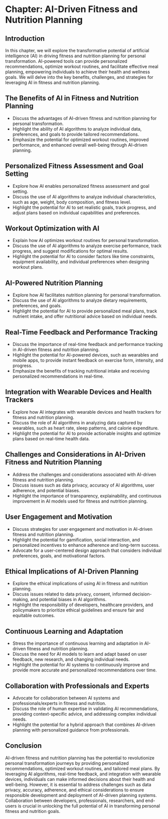 Chapter: AI-Driven Fitness and Nutrition Planning
=================================================

Introduction
------------

In this chapter, we will explore the transformative potential of artificial intelligence (AI) in driving fitness and nutrition planning for personal transformation. AI-powered tools can provide personalized recommendations, optimize workout routines, and facilitate effective meal planning, empowering individuals to achieve their health and wellness goals. We will delve into the key benefits, challenges, and strategies for leveraging AI in fitness and nutrition planning.

The Benefits of AI in Fitness and Nutrition Planning
----------------------------------------------------

* Discuss the advantages of AI-driven fitness and nutrition planning for personal transformation.
* Highlight the ability of AI algorithms to analyze individual data, preferences, and goals to provide tailored recommendations.
* Emphasize the potential for optimized workout routines, improved performance, and enhanced overall well-being through AI-driven planning.

Personalized Fitness Assessment and Goal Setting
------------------------------------------------

* Explore how AI enables personalized fitness assessment and goal setting.
* Discuss the use of AI algorithms to analyze individual characteristics, such as age, weight, body composition, and fitness level.
* Highlight the potential for AI to set realistic goals, track progress, and adjust plans based on individual capabilities and preferences.

Workout Optimization with AI
----------------------------

* Explain how AI optimizes workout routines for personal transformation.
* Discuss the use of AI algorithms to analyze exercise performance, track progress, and suggest modifications for optimal results.
* Highlight the potential for AI to consider factors like time constraints, equipment availability, and individual preferences when designing workout plans.

AI-Powered Nutrition Planning
-----------------------------

* Explore how AI facilitates nutrition planning for personal transformation.
* Discuss the use of AI algorithms to analyze dietary requirements, preferences, and goals.
* Highlight the potential for AI to provide personalized meal plans, track nutrient intake, and offer nutritional advice based on individual needs.

Real-Time Feedback and Performance Tracking
-------------------------------------------

* Discuss the importance of real-time feedback and performance tracking in AI-driven fitness and nutrition planning.
* Highlight the potential for AI-powered devices, such as wearables and mobile apps, to provide instant feedback on exercise form, intensity, and progress.
* Emphasize the benefits of tracking nutritional intake and receiving personalized recommendations in real-time.

Integration with Wearable Devices and Health Trackers
-----------------------------------------------------

* Explore how AI integrates with wearable devices and health trackers for fitness and nutrition planning.
* Discuss the role of AI algorithms in analyzing data captured by wearables, such as heart rate, sleep patterns, and calorie expenditure.
* Highlight the potential for AI to provide actionable insights and optimize plans based on real-time health data.

Challenges and Considerations in AI-Driven Fitness and Nutrition Planning
-------------------------------------------------------------------------

* Address the challenges and considerations associated with AI-driven fitness and nutrition planning.
* Discuss issues such as data privacy, accuracy of AI algorithms, user adherence, and potential biases.
* Highlight the importance of transparency, explainability, and continuous improvement in AI models used for fitness and nutrition planning.

User Engagement and Motivation
------------------------------

* Discuss strategies for user engagement and motivation in AI-driven fitness and nutrition planning.
* Highlight the potential for gamification, social interaction, and personalized incentives to enhance adherence and long-term success.
* Advocate for a user-centered design approach that considers individual preferences, goals, and motivational factors.

Ethical Implications of AI-Driven Planning
------------------------------------------

* Explore the ethical implications of using AI in fitness and nutrition planning.
* Discuss issues related to data privacy, consent, informed decision-making, and potential biases in AI algorithms.
* Highlight the responsibility of developers, healthcare providers, and policymakers to prioritize ethical guidelines and ensure fair and equitable outcomes.

Continuous Learning and Adaptation
----------------------------------

* Stress the importance of continuous learning and adaptation in AI-driven fitness and nutrition planning.
* Discuss the need for AI models to learn and adapt based on user feedback, new research, and changing individual needs.
* Highlight the potential for AI systems to continuously improve and provide more accurate and personalized recommendations over time.

Collaboration with Professionals and Experts
--------------------------------------------

* Advocate for collaboration between AI systems and professionals/experts in fitness and nutrition.
* Discuss the role of human expertise in validating AI recommendations, providing context-specific advice, and addressing complex individual needs.
* Highlight the potential for a hybrid approach that combines AI-driven planning with personalized guidance from professionals.

Conclusion
----------

AI-driven fitness and nutrition planning has the potential to revolutionize personal transformation journeys by providing personalized recommendations, optimized workout routines, and tailored meal plans. By leveraging AI algorithms, real-time feedback, and integration with wearable devices, individuals can make informed decisions about their health and well-being. However, it is essential to address challenges such as data privacy, accuracy, adherence, and ethical considerations to ensure responsible development and deployment of AI-driven planning systems. Collaboration between developers, professionals, researchers, and end-users is crucial in unlocking the full potential of AI in transforming personal fitness and nutrition goals.
